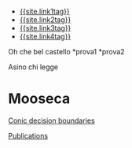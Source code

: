 <nav class="nav1">
  <ul class="list  list--nav">
    <li class="first-active" >
        <a href="{{site.link1url}}">{{site.link1tag}}</a>
      </li>
      <li class="pr" >
        <a href="{{site.link2url}}">{{site.link2tag}}</a>
      </li>
      <li class="pr" >
        <a href="{{site.link3url}}">{{site.link3tag}}</a>
      </li>
      <li  class="pr">
        <a  href="{{site.link4url}}">{{site.link4tag}}</a>
      </li>
  </ul>
 </nav> 


Oh che bel castello 
*prova1
*prova2

Asino chi legge

# Mooseca

[Conic decision boundaries](https://filianto.shinyapps.io/conics)


[Publications](publications)
